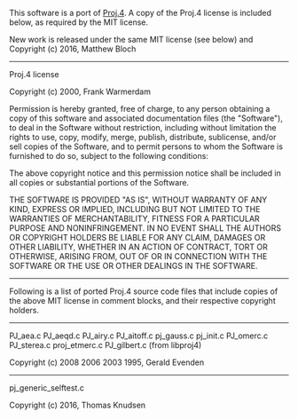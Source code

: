 
This software is a port of [Proj.4](https://github.com/OSGeo/proj.4]). A copy of the Proj.4 license is included below, as required by the MIT license.

New work is released under the same MIT license (see below) and
Copyright (c) 2016, Matthew Bloch

--------------
Proj.4 license

Copyright (c) 2000, Frank Warmerdam

Permission is hereby granted, free of charge, to any person obtaining a
copy of this software and associated documentation files (the "Software"),
to deal in the Software without restriction, including without limitation
the rights to use, copy, modify, merge, publish, distribute, sublicense,
and/or sell copies of the Software, and to permit persons to whom the
Software is furnished to do so, subject to the following conditions:

The above copyright notice and this permission notice shall be included
in all copies or substantial portions of the Software.

THE SOFTWARE IS PROVIDED "AS IS", WITHOUT WARRANTY OF ANY KIND, EXPRESS
OR IMPLIED, INCLUDING BUT NOT LIMITED TO THE WARRANTIES OF MERCHANTABILITY,
FITNESS FOR A PARTICULAR PURPOSE AND NONINFRINGEMENT. IN NO EVENT SHALL
THE AUTHORS OR COPYRIGHT HOLDERS BE LIABLE FOR ANY CLAIM, DAMAGES OR OTHER
LIABILITY, WHETHER IN AN ACTION OF CONTRACT, TORT OR OTHERWISE, ARISING
FROM, OUT OF OR IN CONNECTION WITH THE SOFTWARE OR THE USE OR OTHER
DEALINGS IN THE SOFTWARE.

--------------
Following is a list of ported Proj.4 source code files that include copies of
the above MIT license in comment blocks, and their respective copyright
holders.

--------------
PJ_aea.c
PJ_aeqd.c
PJ_airy.c
PJ_aitoff.c
pj_gauss.c
pj_init.c
PJ_omerc.c
PJ_sterea.c
proj_etmerc.c
PJ_gilbert.c (from libproj4)

Copyright (c) 2008 2006 2003 1995, Gerald Evenden

--------------
pj_generic_selftest.c

Copyright (c) 2016, Thomas Knudsen
